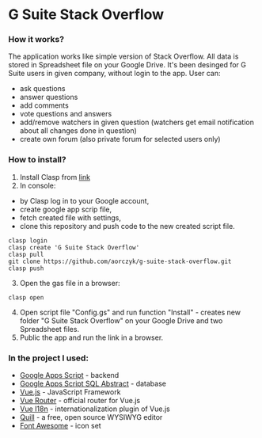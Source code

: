# G Suite Stack Overflow

### How it works?
The application works like simple version of Stack Overflow. All data is stored in Spreadsheet file on your Google Drive. It's been desinged for G Suite users in given company, without login to the app. User can:
 - ask questions 
 - answer questions
 - add comments
 - vote questions and answers
 - add/remove watchers in given question (watchers get email notification about all changes done in question)
 - create own forum (also private forum for selected users only)
 
### How to install?
1. Install Clasp from [link](https://github.com/google/clasp)
2. In console: 
 - by Clasp log in to your Google account,
 - create google app scrip file,
 - fetch created file with settings,
 - clone this repository and push code to the new created script file.
```
clasp login
clasp create 'G Suite Stack Overflow'
clasp pull
git clone https://github.com/aorczyk/g-suite-stack-overflow.git
clasp push
```
3. Open the gas file in a browser:
```
clasp open
```
4. Open script file "Config.gs" and run function "Install" - creates new folder "G Suite Stack Overflow" on your Google Drive and two Spreadsheet files.
5. Public the app and run the link in a browser.

### In the project I used:
 - [Google Apps Script](https://developers.google.com/apps-script) - backend
 - [Google Apps Script SQL Abstract](https://github.com/aorczyk/gas-sql-abstract) - database
 - [Vue.js](https://vuejs.org/) - JavaScript Framework
 - [Vue Router](https://router.vuejs.org/) - official router for Vue.js
 - [Vue I18n](https://kazupon.github.io/vue-i18n/introduction.html) - internationalization plugin of Vue.js
 - [Quill](https://quilljs.com/) - a free, open source WYSIWYG editor
 - [Font Awesome](https://fontawesome.com/) - icon set
